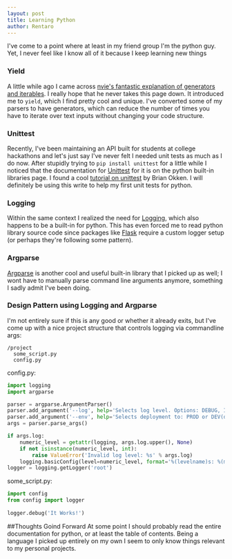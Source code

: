 ```yaml
---
layout: post
title: Learning Python
author: Rentaro
---
```


I've come to a point where at least in my friend group I'm the python guy. Yet, I never feel like I know all of it because I keep learning new things

### Yield
A little while ago I came across [nvie's fantastic explanation of generators and iterables](http://nvie.com/posts/iterators-vs-generators/). I really hope that he never takes this page down. It introduced me to ```yield```, which I find pretty cool and unique. I've converted some of my parsers to have generators, which can reduce the number of times you have to iterate over text inputs without changing your code structure.

### Unittest
Recently, I've been maintaining an API built for students at college hackathons and let's just say I've never felt I needed unit tests as much as I do now. After stupidly trying to ```pip install unittest``` for a little while I noticed that the documentation for [Unittest](https://docs.python.org/3.4/library/unittest.html) for it is on the python built-in libraries page. I found a cool [tutorial on unittest](http://pythontesting.net/framework/unittest/unittest-introduction/) by Brian Okken. I will definitely be using this write to help my first unit tests for python.

### Logging
Within the same context I realized the need for [Logging](https://docs.python.org/3.4/library/logging.html), which also happens to be a built-in for python. This has even forced me to read python library source code since packages like [Flask](http://flask.pocoo.org/) require a custom logger setup (or perhaps they're following some pattern).

### Argparse
[Argparse](https://docs.python.org/3.4/library/argparse.html#module-argparse) is another cool and useful built-in library that I picked up as well; I wont have to manually parse command line arguments anymore, something I sadly admit I've been doing.

### Design Pattern using Logging and Argparse
I'm not entirely sure if this is any good or whether it already exits, but I've come up with a nice project structure that controls logging via commandline args:
```
/project
  some_script.py
  config.py
```
config.py:
```python
import logging
import argparse

parser = argparse.ArgumentParser()
parser.add_argument('--log', help='Selects log level. Options: DEBUG, INFO, WARNING, ERROR, CRITICAL')
parser.add_argument('--env', help='Selects deployment to: PROD or DEV(default)')
args = parser.parse_args()

if args.log:
	numeric_level = getattr(logging, args.log.upper(), None)
	if not isinstance(numeric_level, int):
	    raise ValueError('Invalid log level: %s' % args.log)
	logging.basicConfig(level=numeric_level, format='%(levelname)s: %(message)s')
logger = logging.getLogger('root')

```

some_script.py:
```python
import config
from config import logger
  
logger.debug('It Works!')
```

##Thoughts Goind Forward
At some point I should probably read the entire documentation for python, or at least the table of contents. Being a language I picked up entirely on my own I seem to only know things relevant to my personal projects.
